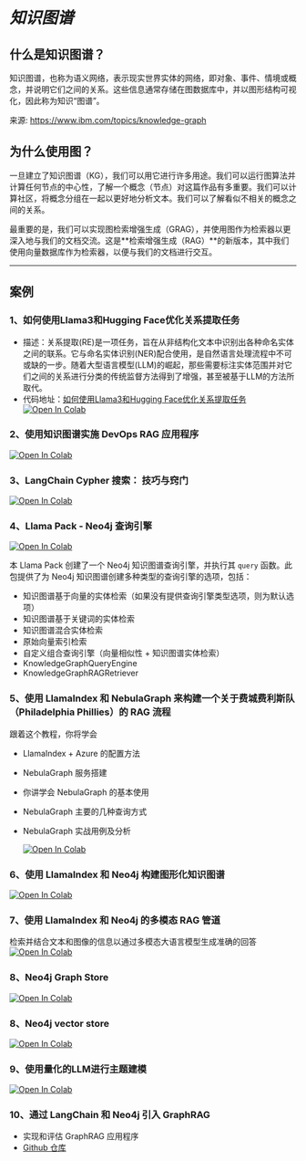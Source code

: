 # *知识图谱*
## 什么是知识图谱？
知识图谱，也称为语义网络，表示现实世界实体的网络，即对象、事件、情境或概念，并说明它们之间的关系。这些信息通常存储在图数据库中，并以图形结构可视化，因此称为知识“图谱”。

来源: https://www.ibm.com/topics/knowledge-graph

## 为什么使用图？
一旦建立了知识图谱（KG），我们可以用它进行许多用途。我们可以运行图算法并计算任何节点的中心性，了解一个概念（节点）对这篇作品有多重要。我们可以计算社区，将概念分组在一起以更好地分析文本。我们可以了解看似不相关的概念之间的关系。

最重要的是，我们可以实现图检索增强生成（GRAG），并使用图作为检索器以更深入地与我们的文档交流。这是**检索增强生成（RAG）**的新版本，其中我们使用向量数据库作为检索器，以便与我们的文档进行交互。

---

## 案例

### 1、如何使用Llama3和Hugging Face优化关系提取任务
- 描述：关系提取(RE)是一项任务，旨在从非结构化文本中识别出各种命名实体之间的联系。它与命名实体识别(NER)配合使用，是自然语言处理流程中不可或缺的一步。随着大型语言模型(LLM)的崛起，那些需要标注实体范围并对它们之间的关系进行分类的传统监督方法得到了增强，甚至被基于LLM的方法所取代。
- 代码地址：[如何使用Llama3和Hugging Face优化关系提取任务](./llama3_re/)
  <a target="_blank" href="https://colab.research.google.com/github/qianniucity/llm_notebooks/blob/main/knowlage_graph/llama3_re/Llama3_RE_Inference_SFT.ipynb">
  <img src="https://colab.research.google.com/assets/colab-badge.svg" alt="Open In Colab"/>
</a>

### 2、使用知识图谱实施 DevOps RAG 应用程序
  <a target="_blank" href="https://colab.research.google.com/github/qianniucity/llm_notebooks/blob/main/knowlage_graph/langchain_neo4j_devops_rag.ipynb">
  <img src="https://colab.research.google.com/assets/colab-badge.svg" alt="Open In Colab"/>
</a>

### 3、LangChain Cypher 搜索： 技巧与窍门
  <a target="_blank" href="https://colab.research.google.com/github/qianniucity/llm_notebooks/blob/main/knowlage_graph/langchain_neo4j_tips.ipynb">
  <img src="https://colab.research.google.com/assets/colab-badge.svg" alt="Open In Colab"/>
</a>

### 4、Llama Pack - Neo4j 查询引擎
  <a target="_blank" href="https://colab.research.google.com/github/qianniucity/llm_notebooks/blob/main/knowlage_graph/llama_packs_neo4j.ipynb">
  <img src="https://colab.research.google.com/assets/colab-badge.svg" alt="Open In Colab"/>
</a>

本 Llama Pack 创建了一个 Neo4j 知识图谱查询引擎，并执行其 `query` 函数。此包提供了为 Neo4j 知识图谱创建多种类型的查询引擎的选项，包括：

* 知识图谱基于向量的实体检索（如果没有提供查询引擎类型选项，则为默认选项）
* 知识图谱基于关键词的实体检索
* 知识图谱混合实体检索
* 原始向量索引检索
* 自定义组合查询引擎（向量相似性 + 知识图谱实体检索）
* KnowledgeGraphQueryEngine
* KnowledgeGraphRAGRetriever
  
### 5、使用 LlamaIndex 和 NebulaGraph 来构建一个关于费城费利斯队（Philadelphia Phillies）的 RAG 流程

跟着这个教程，你将学会
- LlamaIndex + Azure 的配置方法
- NebulaGraph 服务搭建
- 你讲学会 NebulaGraph 的基本使用
- NebulaGraph 主要的几种查询方式
- NebulaGraph 实战用例及分析

  <a target="_blank" href="https://colab.research.google.com/github/qianniucity/llm_notebooks/blob/main/knowlage_graph/llamaindex_nebulagraph_rag_phillies.ipynb">
  <img src="https://colab.research.google.com/assets/colab-badge.svg" alt="Open In Colab"/>
</a>

### 6、使用 LlamaIndex 和 Neo4j 构建图形化知识图谱
<a target="_blank" href="https://colab.research.google.com/github/qianniucity/llm_notebooks/blob/main/knowlage_graph/llamaindex_neo4j_KnowledgeGraph.ipynb">
  <img src="https://colab.research.google.com/assets/colab-badge.svg" alt="Open In Colab"/>
</a>


### 7、使用 LlamaIndex 和 Neo4j 的多模态 RAG 管道  
检索并结合文本和图像的信息以通过多模态大语言模型生成准确的回答  
<a target="_blank" href="https://colab.research.google.com/github/qianniucity/llm_notebooks/blob/main/knowlage_graph/llamaindex_neo4j_multimodal.ipynb">
  <img src="https://colab.research.google.com/assets/colab-badge.svg" alt="Open In Colab"/>
</a>


### 8、Neo4j Graph Store 
<a target="_blank" href="https://colab.research.google.com/github/qianniucity/llm_notebooks/blob/main/knowlage_graph/llamaindex_Neo4j.ipynb">
  <img src="https://colab.research.google.com/assets/colab-badge.svg" alt="Open In Colab"/>
</a>

### 8、Neo4j vector store
<a target="_blank" href="https://colab.research.google.com/github/qianniucity/llm_notebooks/blob/main/knowlage_graph/llamaindex_Neo4jVectorDemo.ipynb">
  <img src="https://colab.research.google.com/assets/colab-badge.svg" alt="Open In Colab"/>
</a>

### 9、使用量化的LLM进行主题建模
<a target="_blank" href="https://colab.research.google.com/github/qianniucity/llm_notebooks/blob/main/knowlage_graph/Topic_Modeling_with_Quantized_LLMs.ipynb">
  <img src="https://colab.research.google.com/assets/colab-badge.svg" alt="Open In Colab"/>
</a>

### 10、通过 LangChain 和 Neo4j 引入 GraphRAG
- 实现和评估 GraphRAG 应用程序
- [Github 仓库](./GraphRAG)
